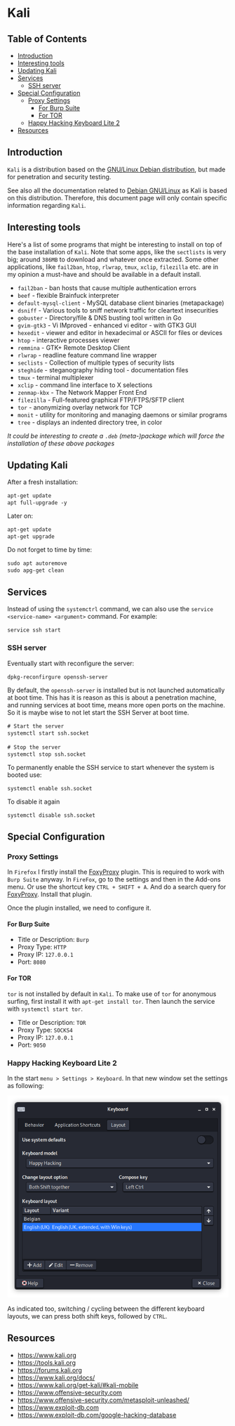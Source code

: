 # Kali

## Table of Contents

- [Introduction](#introduction)
- [Interesting tools](#interesting-tools)
- [Updating Kali](#updating-kali)
- [Services](#services)
  - [SSH server](#ssh-server)
- [Special Configuration](#special-configuration)
  - [Proxy Settings](#proxy-settings)
    - [For Burp Suite](#for-burp-suite)
    - [For TOR](#for-tor)
  - [Happy Hacking Keyboard Lite 2](#happy-hacking-keyboard-lite-2)
- [Resources](#resources)

## Introduction

`Kali` is a distribution based on the [GNU/Linux Debian distribution](https://www.debian.org), but made for penetration and security testing.

See also all the documentation related to [Debian GNU/Linux](../Debian/debian.md) as Kali is based on this distribution. Therefore, this document page will only contain specific information regarding `Kali`. 

## Interesting tools

Here's a list of some programs that might be interesting to install on top of the base installation of `Kali`. Note that some apps, like the `sectlists` is very big; around `386MB` to download and whatever once extracted. Some other applications, like `fail2ban`, `htop`, `rlwrap`, `tmux`, `xclip`, `filezilla` etc. are in my opinion a must-have and should be available in a default install.

- `fail2ban` - ban hosts that cause multiple authentication errors
- `beef` - flexible Brainfuck interpreter
- `default-mysql-client` - MySQL database client binaries (metapackage)
- `dsniff` - Various tools to sniff network traffic for cleartext insecurities
- `gobuster` - Directory/file & DNS busting tool written in Go
- `gvim-gtk3` - Vi IMproved - enhanced vi editor - with GTK3 GUI
- `hexedit` - viewer and editor in hexadecimal or ASCII for files or devices
- `htop` - interactive processes viewer
- `remmina` - GTK+ Remote Desktop Client
- `rlwrap` - readline feature command line wrapper
- `seclists` - Collection of multiple types of security lists
- `steghide` - steganography hiding tool - documentation files
- `tmux` - terminal multiplexer
- `xclip` - command line interface to X selections
- `zenmap-kbx` - The Network Mapper Front End
- `filezilla` - Full-featured graphical FTP/FTPS/SFTP client
- `tor` - anonymizing overlay network for TCP
- `monit` - utility for monitoring and managing daemons or similar programs
- `tree` - displays an indented directory tree, in color

_It could be interesting to create a `.deb` (meta-)package which will force the installation of these above packages_

## Updating Kali

After a fresh installation:

```commandline
apt-get update
apt full-upgrade -y
```

Later on:

```commandline
apt-get update
apt-get upgrade
```

Do not forget to time by time:

```commandline
sudo apt autoremove
sudo apg-get clean
```

## Services

Instead of using the `systemctrl` command, we can also use the `service <service-name> <argument>` command. For example:

    service ssh start

### SSH server

Eventually start with reconfigure the server:

```commandline
dpkg-reconfirgure openssh-server
```    

By default, the `openssh-server` is installed but is not launched automatically at boot time. This has it is reason as this is about a penetration machine, and running services at boot time, means more open ports on the machine. So it is maybe wise to not let start the SSH Server at boot time.

```commandline
# Start the server
systemctl start ssh.socket
    
# Stop the server
systemctl stop ssh.socket
```

To permanently enable the SSH service to start whenever the system is booted use:

    systemctl enable ssh.socket

To disable it again

    systemctl disable ssh.socket

## Special Configuration

### Proxy Settings

In `Firefox` I firstly install the [FoxyProxy](https://addons.mozilla.org/en-US/firefox/addon/foxyproxy-standard/?utm_source=addons.mozilla.org&utm_medium=referral&utm_content=search) plugin. This is required to work with `Burp Suite` anyway. In `FireFox`, go to the settings and then in the Add-ons menu. Or use the shortcut key `CTRL + SHIFT + A`. And do a search query for [FoxyProxy](https://addons.mozilla.org/en-US/firefox/addon/foxyproxy-standard/?utm_source=addons.mozilla.org&utm_medium=referral&utm_content=search). Install that plugin.

Once the plugin installed, we need to configure it.

#### For Burp Suite

- Title or Description: `Burp`
- Proxy Type: `HTTP`
- Proxy IP: `127.0.0.1`
- Port: `8080`

#### For TOR

`tor` is not installed by default in `Kali`. To make use of `tor` for anonymous surfing, first install it with `apt-get install tor`. Then launch the service with `systemctl start tor`.

- Title or Description: `TOR`
- Proxy Type: `SOCKS4`
- Proxy IP: `127.0.0.1`
- Port: `9050`

### Happy Hacking Keyboard Lite 2

In the start `menu > Settings > Keyboard`. In that new window set the settings as following: 

![alt text](imgs/hhkb-lite2-config.png "Happy Hacking Keyboard Lite 2 layout configuration")

As indicated too, switching / cycling between the different keyboard layouts, we can press both shift keys, followed by `CTRL`.

## Resources

- <https://www.kali.org>
- <https://tools.kali.org>
- <https://forums.kali.org>
- <https://www.kali.org/docs/>
- <https://www.kali.org/get-kali/#kali-mobile>
- <https://www.offensive-security.com>
- <https://www.offensive-security.com/metasploit-unleashed/>
- <https://www.exploit-db.com>
- <https://www.exploit-db.com/google-hacking-database>
